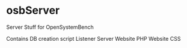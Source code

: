 # osbServer
Server Stuff for OpenSystemBench

Contains DB creation script
Listener Server
Website PHP
Website CSS

